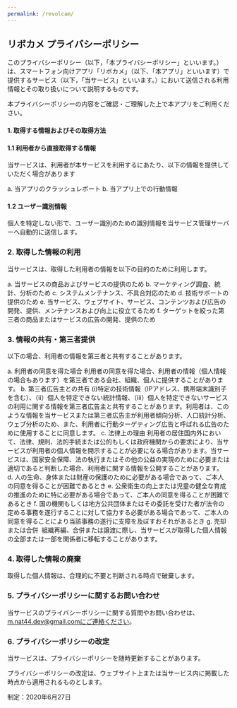 ```yaml
---
permalink: /revolcam/
---
```


## リボカメ プライバシーポリシー
このプライバシーポリシー（以下，「本プライバシーポリシー」といいます。）は、スマートフォン向けアプリ「リボカメ」（以下、「本アプリ」といいます）で提供するサービス（以下，「当サービス」といいます。）において送信される利用情報とその取り扱いについて説明するものです。

本プライバシーポリシーの内容をご確認・ご理解した上で本アプリをご利用ください。

#### 1. 取得する情報およびその取得方法
#### 1.1 利用者から直接取得する情報
当サービスは、利用者が本サービスを利用するにあたり、以下の情報を提供していただく場合があります

a. 当アプリのクラッシュレポート
b. 当アプリ上での行動情報

#### 1.2 ユーザー識別情報
個人を特定しない形で、ユーザー識別のための識別情報を当サービス管理サーバーへ自動的に送信します。

### 2. 取得した情報の利用
当サービスは、取得した利用者の情報を以下の目的のために利用します。

a. 当サービスの商品およびサービスの提供のため
b. マーケティング調査、統計、分析のため
c. システムメンテナンス、不具合対応のため
d. 技術サポートの提供のため
e. 当サービス、ウェブサイト、サービス、コンテンツおよび広告の開発、提供、メンテナンスおよび向上に役立てるため
f. ターゲットを絞った第三者の商品またはサービスの広告の開発、提供のため

### 3. 情報の共有・第三者提供
以下の場合、利用者の情報を第三者と共有することがあります。

a. 利用者の同意を得た場合
 利用者の同意を得た場合、利用者の情報（個人情報の場合もあります）を第三者である会社、組織、個人に提供することがあります。
b. 第三者広告主との共有
 (i)特定の技術情報（IPアドレス、携帯端末識別子を含む）、（ii）個人を特定できない統計情報、（iii）個人を特定できないサービスの利用に関する情報を第三者広告主と共有することがあります。利用者は、このような情報を当サービスまたは第三者広告主が利用者傾向分析、人口統計分析、ウェブ分析のため、また、利用者に行動ターゲティング広告と呼ばれる広告のために使用することに同意します。
c. 法律上の理由
 利用者の居住国内外において、法律、規則、法的手続または公的もしくは政府機関からの要求により、当サービスが利用者の個人情報を開示することが必要になる場合があります。当サービスは、国家安全保障、法の執行またはその他の公益の実現のために必要または適切であると判断した場合、利用者に関する情報を公開することがあります。
d. 人の生命、身体または財産の保護のために必要がある場合であって、ご本人の同意を得ることが困難であるとき
e. 公衆衛生の向上または児童の健全な育成の推進のために特に必要がある場合であって、ご本人の同意を得ることが困難であるとき
f. 国の機関もしくは地方公共団体またはその委託を受けた者が法令の定める事務を遂行することに対して協力する必要がある場合であって、ご本人の同意を得ることにより当該事務の遂行に支障を及ぼすおそれがあるとき
g. 売却または合併
 組織再編、合併または譲渡に際し、当サービスが取得した個人情報の全部または一部を関係者に移転することがあります。

### 4. 取得した情報の廃棄
取得した個人情報は、合理的に不要と判断される時点で破棄します。

### 5. プライバシーポリシーに関するお問い合わせ
当サービスのプライバシーポリシーに関する質問やお問い合わせは、m.nat44.dev@gmail.comにご連絡ください。

### 6. プライバシーポリシーの改定
当サービスは、プライバシーポリシーを随時更新することがあります。

プライバシーポリシーの改定は、ウェブサイト上または当サービス内に掲載した時点から適用されるものとします。

制定：2020年6月27日

